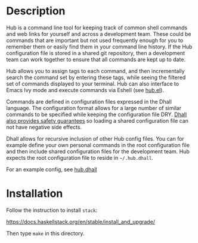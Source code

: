 # Description

Hub is a command line tool for keeping track of common shell commands and web
links for yourself and across a development team. These could be commands that
are important but not used frequently enough for you to remember them or easily
find them in your command line history. If the Hub configuration file is stored
in a shared git repository, then a development team can work together to ensure
that all commands are kept up to date.

Hub allows you to assign tags to each command, and then incrementally search the
command set by entering these tags, while seeing the filtered set of commands
displayed to your terminal. Hub can also interface to Emacs Ivy mode and execute
commands via Eshell (see [hub.el](./hub.el)).

Commands are defined in configuration files expressed in the Dhall language. The
configuration format allows for a large number of similar commands to be
specified while keeping the configuration file DRY. [Dhall also provides safety
guarantees](https://docs.dhall-lang.org/discussions/Safety-guarantees.html) so
loading a shared configuration file can not have negative side effects.

Dhall allows for recursive inclusion of other Hub config files. You can for
example define your own personal commands in the root configuration file and
then include shared configuration files for the development team. Hub expects
the root configuration file to reside in `~/.hub.dhall`.

For an example config, see [hub.dhall](./example/hub.dhall)

# Installation

Follow the instruction to install `stack`:

https://docs.haskellstack.org/en/stable/install_and_upgrade/

Then type `make` in this directory.
